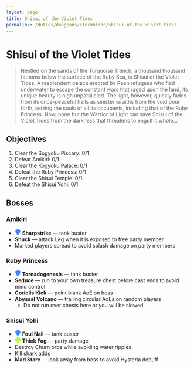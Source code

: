 ```yaml
---
layout: page
title: Shisui of the Violet Tides
permalink: /duties/dungeons/stormblood/shisui-of-the-violet-tides
---
```


# Shisui of the Violet Tides

> Nestled on the sands of the Turquoise Trench, a thousand thousand fathoms below the surface of the Ruby Sea, is Shisui of the Violet Tides. A resplendent palace erected by Raen refugees who fled underwater to escape the constant wars that raged upon the land, its unique beauty is nigh unparalleled. The light, however, quickly fades from its once-peaceful halls as sinister wraiths from the void pour forth, seizing the souls of all its occupants, including that of the Ruby Princess. Now, none but the Warrior of Light can save Shisui of the Violet Tides from the darkness that threatens to engulf it whole...

## Objectives

1. Clear the Sogyoku Piscary: 0/1
2. Defeat Amikiri: 0/1
3. Clear the Kogyoku Palace: 0/1
4. Defeat the Ruby Princess: 0/1
5. Clear the Shisui Temple: 0/1
6. Defeat the Shisui Yohi: 0/1

## Bosses

### Amikiri

- ![](/assets/icons/role-tank.png) **Sharpstrike** — tank buster
- **Shuck** — attack Leg when it is exposed to free party member
- Marked players spread to avoid splash damage on party members

### Ruby Princess

- ![](/assets/icons/role-tank.png) **Tornadogenesis** — tank buster
- **Seduce** — run to your own treasure chest before cast ends to avoid mind control
- **Coriolis Kick** — point blank AoE on boss
- **Abyssal Volcano** — trailing circular AoEs on random players
  - Do not run over chests here or you will be slowed

### Shisui Yohi

- ![](/assets/icons/role-tank.png) **Foul Nail** — tank buster
- ![](/assets/icons/role-healer.png) **Thick Fog** — party damage
- Destroy Churn orbs while avoiding water ripples
- Kill shark adds
- **Mad Stare** — look away from boss to avoid Hysteria debuff

